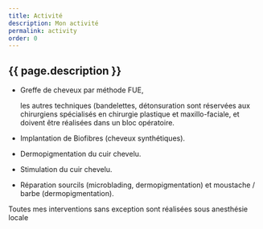 ```yaml
---
title: Activité
description: Mon activité
permalink: activity
order: 0
---
```


## {{ page.description }}

- Greffe de cheveux par méthode FUE,

  les autres techniques (bandelettes, détonsuration sont
  réservées aux chirurgiens spécialisés en chirurgie
  plastique et maxillo-faciale, et doivent être réalisées
  dans un bloc opératoire.

- Implantation de Biofibres (cheveux synthétiques).

- Dermopigmentation du cuir chevelu.

- Stimulation du cuir chevelu.

- Réparation sourcils (microblading, dermopigmentation)
  et moustache / barbe (dermopigmentation).

Toutes mes interventions sans exception sont réalisées sous anesthésie locale
